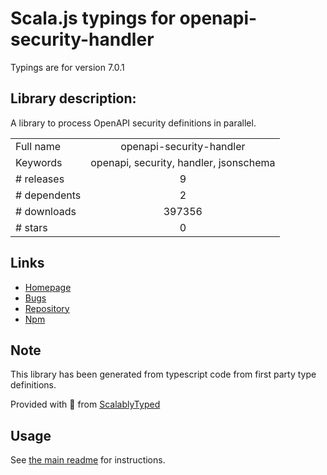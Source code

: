 
# Scala.js typings for openapi-security-handler

Typings are for version 7.0.1

## Library description:
A library to process OpenAPI security definitions in parallel.

|                    |                 |
| ------------------ | :-------------: |
| Full name          | openapi-security-handler |
| Keywords           | openapi, security, handler, jsonschema |
| # releases         | 9 |
| # dependents       | 2 |
| # downloads        | 397356 |
| # stars            | 0 |

## Links
- [Homepage](https://github.com/kogosoftwarellc/open-api/tree/master/packages/openapi-security-handler#readme)
- [Bugs](https://github.com/kogosoftwarellc/open-api/issues)
- [Repository](https://github.com/kogosoftwarellc/open-api)
- [Npm](https://www.npmjs.com/package/openapi-security-handler)
    


## Note
This library has been generated from typescript code from first party type definitions.

Provided with :purple_heart: from [ScalablyTyped](https://github.com/oyvindberg/ScalablyTyped)

## Usage
See [the main readme](../../readme.md) for instructions.


